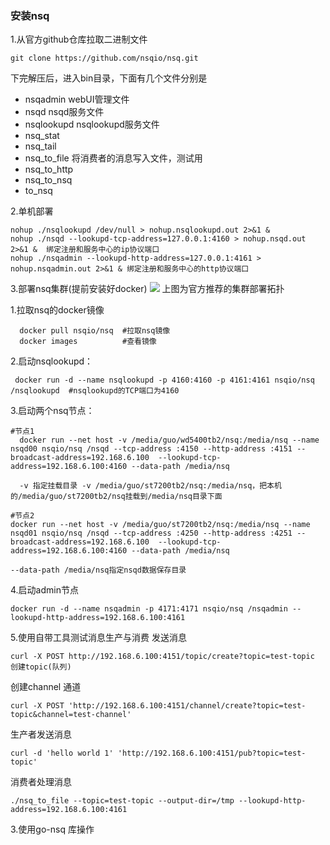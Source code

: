### 安装nsq
1.从官方github仓库拉取二进制文件
```
git clone https://github.com/nsqio/nsq.git
```
下完解压后，进入bin目录，下面有几个文件分别是
- nsqadmin webUI管理文件
- nsqd  nsqd服务文件
- nsqlookupd   nsqlookupd服务文件
- nsq_stat  
- nsq_tail  
- nsq_to_file  将消费者的消息写入文件，测试用
- nsq_to_http  
- nsq_to_nsq 
- to_nsq

2.单机部署
```
nohup ./nsqlookupd /dev/null > nohup.nsqlookupd.out 2>&1 &
nohup ./nsqd --lookupd-tcp-address=127.0.0.1:4160 > nohup.nsqd.out 2>&1 &  绑定注册和服务中心的ip协议端口
nohup ./nsqadmin --lookupd-http-address=127.0.0.1:4161 > nohup.nsqadmin.out 2>&1 & 绑定注册和服务中心的http协议端口
```

3.部署nsq集群(提前安装好docker)
![](http://www.nsqio.cn/images/tumblr_inline_mf8sfr2sp41qj3yp2.png)
上图为官方推荐的集群部署拓扑

1.拉取nsq的docker镜像
```
  docker pull nsqio/nsq  #拉取nsq镜像
  docker images          #查看镜像
```

2.启动nsqlookupd：
```
 docker run -d --name nsqlookupd -p 4160:4160 -p 4161:4161 nsqio/nsq /nsqlookupd  #nsqlookupd的TCP端口为4160
```

3.启动两个nsq节点：

```
#节点1
  docker run --net host -v /media/guo/wd5400tb2/nsq:/media/nsq --name nsqd00 nsqio/nsq /nsqd --tcp-address :4150 --http-address :4151 --broadcast-address=192.168.6.100  --lookupd-tcp-address=192.168.6.100:4160 --data-path /media/nsq
  
  -v 指定挂载目录 -v /media/guo/st7200tb2/nsq:/media/nsq，把本机的/media/guo/st7200tb2/nsq挂载到/media/nsq目录下面
  
#节点2
docker run --net host -v /media/guo/st7200tb2/nsq:/media/nsq --name nsqd01 nsqio/nsq /nsqd --tcp-address :4250 --http-address :4251 --broadcast-address=192.168.6.100  --lookupd-tcp-address=192.168.6.100:4160 --data-path /media/nsq

--data-path /media/nsq指定nsqd数据保存目录
```

4.启动admin节点
```
docker run -d --name nsqadmin -p 4171:4171 nsqio/nsq /nsqadmin --lookupd-http-address=192.168.6.100:4161
```

5.使用自带工具测试消息生产与消费
发送消息
```
curl -X POST http://192.168.6.100:4151/topic/create?topic=test-topic  创建topic(队列)
```
创建channel 通道
```
curl -X POST 'http://192.168.6.100:4151/channel/create?topic=test-topic&channel=test-channel'
```

生产者发送消息
```
curl -d 'hello world 1' 'http://192.168.6.100:4151/pub?topic=test-topic'
```

消费者处理消息
```
./nsq_to_file --topic=test-topic --output-dir=/tmp --lookupd-http-address=192.168.6.100:4161
```

3.使用go-nsq 库操作

